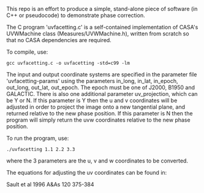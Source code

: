 This repo is an effort to produce a simple, stand-alone piece of software
(in C++ or pseudocode) to demonstrate phase correction.

The C program 'uvfacetting.c' is a self-contained implementation of CASA's
UVWMachine class (Measures/UVWMachine.h), written from scratch
so that no CASA dependencies are required.

To compile, use:

	gcc uvfacetting.c -o uvfacetting -std=c99 -lm

The input and output coordinate systems are specified in the parameter file
'uvfacetting-params' using the parameters in_long, in_lat, in_epoch, out_long,
out_lat, out_epoch. The epoch must be one of J2000, B1950 and GALACTIC. There is
also one additional parameter uv_projection, which can be Y or N. If this parameter
is Y then the u and v coordinates will be adjusted in order to project the image
onto a new tangential plane, and returned relative to the new phase position. If
this parameter is N then the program will simply return the uvw coordinates
relative to the new phase position.

To run the program, use:

	./uvfacetting 1.1 2.2 3.3

where the 3 parameters are the u, v and w coordinates to be converted.

The equations for adjusting the uv coordinates can be found in:

Sault et al 1996 A&As 120 375-384